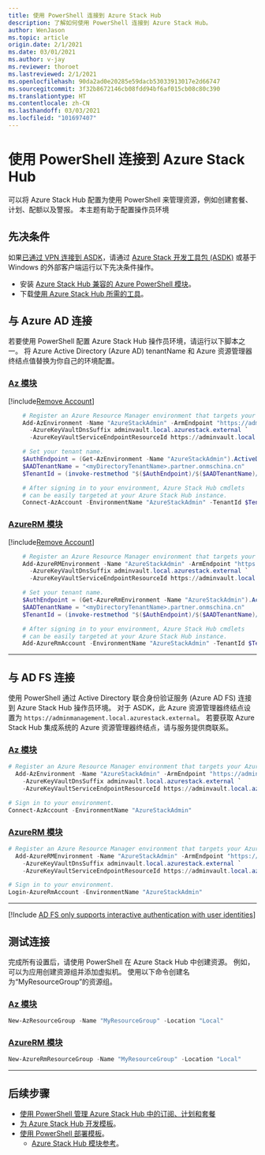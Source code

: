 ```yaml
---
title: 使用 PowerShell 连接到 Azure Stack Hub
description: 了解如何使用 PowerShell 连接到 Azure Stack Hub。
author: WenJason
ms.topic: article
origin.date: 2/1/2021
ms.date: 03/01/2021
ms.author: v-jay
ms.reviewer: thoroet
ms.lastreviewed: 2/1/2021
ms.openlocfilehash: 90da2ad0e20285e59dacb53033913017e2d66747
ms.sourcegitcommit: 3f32b8672146cb08fdd94bf6af015cb08c80c390
ms.translationtype: HT
ms.contentlocale: zh-CN
ms.lasthandoff: 03/03/2021
ms.locfileid: "101697407"
---
```

# <a name="connect-to-azure-stack-hub-with-powershell"></a>使用 PowerShell 连接到 Azure Stack Hub

可以将 Azure Stack Hub 配置为使用 PowerShell 来管理资源，例如创建套餐、计划、配额以及警报。 本主题有助于配置操作员环境

## <a name="prerequisites"></a>先决条件

如果[已通过 VPN 连接到 ASDK](../asdk/asdk-connect.md#connect-with-vpn)，请通过 [Azure Stack 开发工具包 (ASDK)](../asdk/asdk-connect.md#connect-with-rdp) 或基于 Windows 的外部客户端运行以下先决条件操作。

- 安装 [Azure Stack Hub 兼容的 Azure PowerShell 模块](powershell-install-az-module.md)。  
- 下载[使用 Azure Stack Hub 所需的工具](azure-stack-powershell-download.md)。  

## <a name="connect-with-azure-ad"></a>与 Azure AD 连接

若要使用 PowerShell 配置 Azure Stack Hub 操作员环境，请运行以下脚本之一。 将 Azure Active Directory (Azure AD) tenantName 和 Azure 资源管理器终结点值替换为你自己的环境配置。

### <a name="az-modules"></a>[Az 模块](#tab/az1)

[!include[Remove Account](../includes/remove-account-az.md)]

```powershell  
    # Register an Azure Resource Manager environment that targets your Azure Stack Hub instance. Get your Azure Resource Manager endpoint value from your service provider.
    Add-AzEnvironment -Name "AzureStackAdmin" -ArmEndpoint "https://adminmanagement.local.azurestack.external" `
      -AzureKeyVaultDnsSuffix adminvault.local.azurestack.external `
      -AzureKeyVaultServiceEndpointResourceId https://adminvault.local.azurestack.external

    # Set your tenant name.
    $AuthEndpoint = (Get-AzEnvironment -Name "AzureStackAdmin").ActiveDirectoryAuthority.TrimEnd('/')
    $AADTenantName = "<myDirectoryTenantName>.partner.onmschina.cn"
    $TenantId = (invoke-restmethod "$($AuthEndpoint)/$($AADTenantName)/.well-known/openid-configuration").issuer.TrimEnd('/').Split('/')[-1]

    # After signing in to your environment, Azure Stack Hub cmdlets
    # can be easily targeted at your Azure Stack Hub instance.
    Connect-AzAccount -EnvironmentName "AzureStackAdmin" -TenantId $TenantId
```
### <a name="azurerm-modules"></a>[AzureRM 模块](#tab/azurerm1)

[!include[Remove Account](../includes/remove-account-azurerm.md)]

```powershell  
    # Register an Azure Resource Manager environment that targets your Azure Stack Hub instance. Get your Azure Resource Manager endpoint value from your service provider.
    Add-AzureRMEnvironment -Name "AzureStackAdmin" -ArmEndpoint "https://adminmanagement.local.azurestack.external" `
      -AzureKeyVaultDnsSuffix adminvault.local.azurestack.external `
      -AzureKeyVaultServiceEndpointResourceId https://adminvault.local.azurestack.external

    # Set your tenant name.
    $AuthEndpoint = (Get-AzureRmEnvironment -Name "AzureStackAdmin").ActiveDirectoryAuthority.TrimEnd('/')
    $AADTenantName = "<myDirectoryTenantName>.partner.onmschina.cn"
    $TenantId = (invoke-restmethod "$($AuthEndpoint)/$($AADTenantName)/.well-known/openid-configuration").issuer.TrimEnd('/').Split('/')[-1]

    # After signing in to your environment, Azure Stack Hub cmdlets
    # can be easily targeted at your Azure Stack Hub instance.
    Add-AzureRmAccount -EnvironmentName "AzureStackAdmin" -TenantId $TenantId
```

---


## <a name="connect-with-ad-fs"></a>与 AD FS 连接

使用 PowerShell 通过 Active Directory 联合身份验证服务 (Azure AD FS) 连接到 Azure Stack Hub 操作员环境。 对于 ASDK，此 Azure 资源管理器终结点设置为 `https://adminmanagement.local.azurestack.external`。 若要获取 Azure Stack Hub 集成系统的 Azure 资源管理器终结点，请与服务提供商联系。

### <a name="az-modules"></a>[Az 模块](#tab/az2)

  ```powershell  
  # Register an Azure Resource Manager environment that targets your Azure Stack Hub instance. Get your Azure Resource Manager endpoint value from your service provider.
    Add-AzEnvironment -Name "AzureStackAdmin" -ArmEndpoint "https://adminmanagement.local.azurestack.external" `
      -AzureKeyVaultDnsSuffix adminvault.local.azurestack.external `
      -AzureKeyVaultServiceEndpointResourceId https://adminvault.local.azurestack.external

  # Sign in to your environment.
  Connect-AzAccount -EnvironmentName "AzureStackAdmin"
  ```

### <a name="azurerm-modules"></a>[AzureRM 模块](#tab/azurerm2)

```powershell  
# Register an Azure Resource Manager environment that targets your Azure Stack Hub instance. Get your Azure Resource Manager endpoint value from your service provider.
  Add-AzureRMEnvironment -Name "AzureStackAdmin" -ArmEndpoint "https://adminmanagement.local.azurestack.external" `
    -AzureKeyVaultDnsSuffix adminvault.local.azurestack.external `
    -AzureKeyVaultServiceEndpointResourceId https://adminvault.local.azurestack.external

# Sign in to your environment.
Login-AzureRmAccount -EnvironmentName "AzureStackAdmin"
```

---

[!Include [AD FS only supports interactive authentication with user identities](../includes/note-powershell-adfs.md)]

## <a name="test-the-connectivity"></a>测试连接

完成所有设置后，请使用 PowerShell 在 Azure Stack Hub 中创建资源。 例如，可以为应用创建资源组并添加虚拟机。 使用以下命令创建名为“MyResourceGroup”的资源组。

### <a name="az-modules"></a>[Az 模块](#tab/az3)
```powershell  
New-AzResourceGroup -Name "MyResourceGroup" -Location "Local"
```

### <a name="azurerm-modules"></a>[AzureRM 模块](#tab/azurerm3)

```powershell  
New-AzureRmResourceGroup -Name "MyResourceGroup" -Location "Local"
```

---


## <a name="next-steps"></a>后续步骤

- [使用 PowerShell 管理 Azure Stack Hub 中的订阅、计划和套餐](azure-stack-powershell-plan-offer.md)
- [为 Azure Stack Hub 开发模板](../user/azure-stack-develop-templates.md)。
- [使用 PowerShell 部署模板](../user/azure-stack-deploy-template-powershell.md)。
  - [Azure Stack Hub 模块参考](https://docs.microsoft.com/powershell/azure/azure-stack/overview)。

